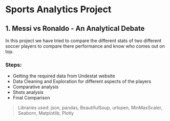 # Sports Analytics Project

## 1. Messi vs Ronaldo - An Analytical Debate
In this project we have tried to compare the different stats of two different soccer players to compare there performance and know who comes out on top.
### Steps:
- Getting the required data from Undestat website
- Data Cleaning and Exploration for different aspects of the players
- Comparative analysis
- Shots analysis
- Final Comparison

> Libraries used: json, pandas, BeautifulSoup, urlopen, MinMaxScaler, Seaborn, Matplotlib, Plotly

